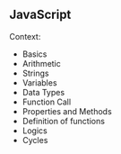 ## JavaScript 

Context:
* Basics
* Arithmetic
* Strings
* Variables
* Data Types
* Function Call
* Properties and Methods
* Definition of functions
* Logics
* Cycles
